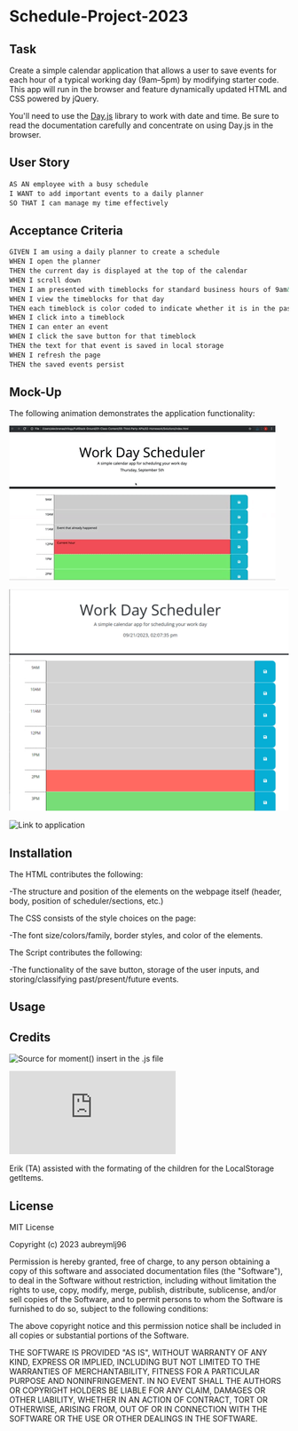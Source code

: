 # Schedule-Project-2023

## Task

Create a simple calendar application that allows a user to save events for each hour of a typical working day (9am&ndash;5pm) by modifying starter code. This app will run in the browser and feature dynamically updated HTML and CSS powered by jQuery.

You'll need to use the [Day.js](https://day.js.org/en/) library to work with date and time. Be sure to read the documentation carefully and concentrate on using Day.js in the browser.

## User Story

```md
AS AN employee with a busy schedule
I WANT to add important events to a daily planner
SO THAT I can manage my time effectively
```

## Acceptance Criteria

```md
GIVEN I am using a daily planner to create a schedule
WHEN I open the planner
THEN the current day is displayed at the top of the calendar
WHEN I scroll down
THEN I am presented with timeblocks for standard business hours of 9am&ndash;5pm
WHEN I view the timeblocks for that day
THEN each timeblock is color coded to indicate whether it is in the past, present, or future
WHEN I click into a timeblock
THEN I can enter an event
WHEN I click the save button for that timeblock
THEN the text for that event is saved in local storage
WHEN I refresh the page
THEN the saved events persist
```
## Mock-Up

The following animation demonstrates the application functionality:

<!-- @TODO: create ticket to review/update image) -->
![A user clicks on slots on the color-coded calendar and edits the events.](./assets/05-third-party-apis-homework-demo.gif)

![The following demonstrates the expected layout of the application.](./assets/Screenshot%20of%20application.PNG)

![Link to application]()


## Installation

The HTML contributes the following:

-The structure and position of the elements on the webpage itself (header, body, position of scheduler/sections, etc.)

The CSS consists of the style choices on the page:

-The font size/colors/family, border styles, and color of the elements.

The Script contributes the following:

-The functionality of the save button, storage of the user inputs, and storing/classifying past/present/future events.

## Usage


## Credits

![Source for moment() insert in the .js file](https://www.javatpoint.com/use-of-moment-js-to-change-date-format-in-jquery)

![Source for moment() link found in the html file (also origined from the link above)](https://cdnjs.cloudflare.com/ajax/libs/moment.js/2.18.1/moment.min.js)

Erik (TA) assisted with the formating of the children for the LocalStorage getItems.


## License

MIT License

Copyright (c) 2023 aubreymlj96

Permission is hereby granted, free of charge, to any person obtaining a copy of this software and associated documentation files (the "Software"), to deal in the Software without restriction, including without limitation the rights to use, copy, modify, merge, publish, distribute, sublicense, and/or sell copies of the Software, and to permit persons to whom the Software is furnished to do so, subject to the following conditions:

The above copyright notice and this permission notice shall be included in all copies or substantial portions of the Software.

THE SOFTWARE IS PROVIDED "AS IS", WITHOUT WARRANTY OF ANY KIND, EXPRESS OR IMPLIED, INCLUDING BUT NOT LIMITED TO THE WARRANTIES OF MERCHANTABILITY, FITNESS FOR A PARTICULAR PURPOSE AND NONINFRINGEMENT. IN NO EVENT SHALL THE AUTHORS OR COPYRIGHT HOLDERS BE LIABLE FOR ANY CLAIM, DAMAGES OR OTHER LIABILITY, WHETHER IN AN ACTION OF CONTRACT, TORT OR OTHERWISE, ARISING FROM, OUT OF OR IN CONNECTION WITH THE SOFTWARE OR THE USE OR OTHER DEALINGS IN THE SOFTWARE.

